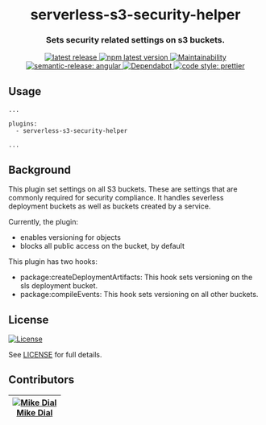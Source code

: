 <h1 align="center" style="border-bottom: none;"> serverless-s3-security-helper</h1>
<h3 align="center">Sets security related settings on s3 buckets.</h3>
<p align="center">
  <a href="https://github.com/mdial89f/serverless-s3-security-helper/releases/latest">
    <img alt="latest release" src="https://img.shields.io/github/release/mdial89f/serverless-s3-security-helper.svg">
  </a>
  <a href="https://www.npmjs.com/package/serverless-s3-security-helper">
    <img alt="npm latest version" src="https://img.shields.io/npm/v/serverless-s3-security-helper/latest.svg">
  </a>
  <a href="https://codeclimate.com/github/mdial89f/serverless-s3-security-helper/maintainability">
    <img alt="Maintainability" src="https://api.codeclimate.com/v1/badges/20f59ef91bd30565c424/maintainability">
  </a>
  <a href="https://github.com/semantic-release/semantic-release">
    <img alt="semantic-release: angular" src="https://img.shields.io/badge/semantic--release-angular-e10079?logo=semantic-release">
  </a>
  <a href="https://dependabot.com/">
    <img alt="Dependabot" src="https://badgen.net/badge/Dependabot/enabled/green?icon=dependabot">
  </a>
  <a href="https://github.com/prettier/prettier">
    <img alt="code style: prettier" src="https://img.shields.io/badge/code_style-prettier-ff69b4.svg?style=flat-square">
  </a>
</p>

## Usage

```
...

plugins:
  - serverless-s3-security-helper

...

```

## Background

This plugin set settings on all S3 buckets. These are settings that are commonly required for security compliance. It handles severless deployment buckets as well as buckets created by a service.

Currently, the plugin:

- enables versioning for objects
- blocks all public access on the bucket, by default

This plugin has two hooks:

- package:createDeploymentArtifacts: This hook sets versioning on the sls deployment bucket.
- package:compileEvents: This hook sets versioning on all other buckets.

## License

[![License](https://img.shields.io/badge/License-CC0--1.0--Universal-blue.svg)](https://creativecommons.org/publicdomain/zero/1.0/legalcode)

See [LICENSE](LICENSE.md) for full details.

## Contributors

| [![Mike Dial][dial_avatar]][dial_homepage]<br/>[Mike Dial][dial_homepage] |
| ------------------------------------------------------------------------- |

[dial_homepage]: https://github.com/mdial89f
[dial_avatar]: https://avatars.githubusercontent.com/mdial89f?size=150
